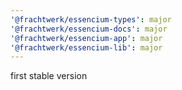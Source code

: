 ```yaml
---
'@frachtwerk/essencium-types': major
'@frachtwerk/essencium-docs': major
'@frachtwerk/essencium-app': major
'@frachtwerk/essencium-lib': major
---
```


first stable version

